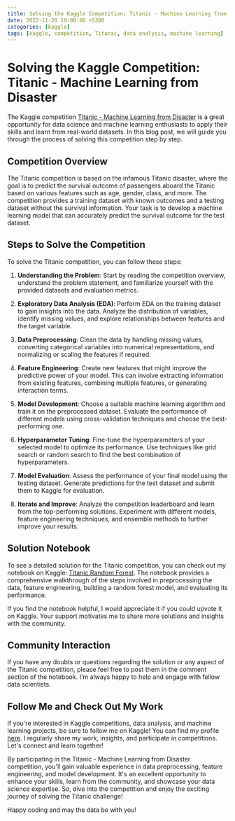 ```yaml
---
title: Solving the Kaggle Competition; Titanic - Machine Learning from Disaster
date: 2022-11-20 19:00:00 +5300
categories: [kaggle]
tags: [kaggle, competition, Titanic, data analysis, machine learning]
---
```


# Solving the Kaggle Competition: Titanic - Machine Learning from Disaster

The Kaggle competition [Titanic - Machine Learning from Disaster](https://www.kaggle.com/competitions/titanic/overview) is a great opportunity for data science and machine learning enthusiasts to apply their skills and learn from real-world datasets. In this blog post, we will guide you through the process of solving this competition step by step.

## Competition Overview

The Titanic competition is based on the infamous Titanic disaster, where the goal is to predict the survival outcome of passengers aboard the Titanic based on various features such as age, gender, class, and more. The competition provides a training dataset with known outcomes and a testing dataset without the survival information. Your task is to develop a machine learning model that can accurately predict the survival outcome for the test dataset.

## Steps to Solve the Competition

To solve the Titanic competition, you can follow these steps:

1. **Understanding the Problem**: Start by reading the competition overview, understand the problem statement, and familiarize yourself with the provided datasets and evaluation metrics.

2. **Exploratory Data Analysis (EDA)**: Perform EDA on the training dataset to gain insights into the data. Analyze the distribution of variables, identify missing values, and explore relationships between features and the target variable.

3. **Data Preprocessing**: Clean the data by handling missing values, converting categorical variables into numerical representations, and normalizing or scaling the features if required.

4. **Feature Engineering**: Create new features that might improve the predictive power of your model. This can involve extracting information from existing features, combining multiple features, or generating interaction terms.

5. **Model Development**: Choose a suitable machine learning algorithm and train it on the preprocessed dataset. Evaluate the performance of different models using cross-validation techniques and choose the best-performing one.

6. **Hyperparameter Tuning**: Fine-tune the hyperparameters of your selected model to optimize its performance. Use techniques like grid search or random search to find the best combination of hyperparameters.

7. **Model Evaluation**: Assess the performance of your final model using the testing dataset. Generate predictions for the test dataset and submit them to Kaggle for evaluation.

8. **Iterate and Improve**: Analyze the competition leaderboard and learn from the top-performing solutions. Experiment with different models, feature engineering techniques, and ensemble methods to further improve your results.


## Solution Notebook

To see a detailed solution for the Titanic competition, you can check out my notebook on Kaggle: [Titanic Random Forest](https://www.kaggle.com/code/fadhilko/titanic-random-forest). The notebook provides a comprehensive walkthrough of the steps involved in preprocessing the data, feature engineering, building a random forest model, and evaluating its performance.

If you find the notebook helpful, I would appreciate it if you could upvote it on Kaggle. Your support motivates me to share more solutions and insights with the community.

## Community Interaction

If you have any doubts or questions regarding the solution or any aspect of the Titanic competition, please feel free to post them in the comment section of the notebook. I'm always happy to help and engage with fellow data scientists.

## Follow Me and Check Out My Work

If you're interested in Kaggle competitions, data analysis, and machine learning projects, be sure to follow me on Kaggle! You can find my profile [here](https://www.kaggle.com/fadhilko). I regularly share my work, insights, and participate in competitions. Let's connect and learn together!

By participating in the Titanic - Machine Learning from Disaster competition, you'll gain valuable experience in data preprocessing, feature engineering, and model development. It's an excellent opportunity to enhance your skills, learn from the community, and showcase your data science expertise. So, dive into the competition and enjoy the exciting journey of solving the Titanic challenge!

Happy coding and may the data be with you!
